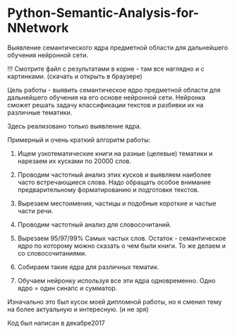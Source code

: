 # Python-Semantic-Analysis-for-NNetwork
 Выявление семантического ядра предметной области для дальнейшего обучения нейронной сети.
 
 !!! Смотрите файл с результатами в корне - там все наглядно и с картинками. (скачать и открыть в браузере)
 
 
 Цель работы - выявить семантическое ядро предметной области для дальнейшего обучения на его основе нейронной сети.
 Нейронка сможет решать задачу классификации текстов и разбивки их на различные тематики.
 
 Здесь реализовано только выявление ядра.
 
 Примерный и очень краткий алгоритм работы:
 1) Ищем узкотематические книги на разные (целевые) тематики и нарезаем их кусками по 20000 слов.
 2) Проводим частотный анализ этих кусков и выявляем наиболее часто встречающиеся слова.
 Надо обращать особое внимание предварительному форматированию и подготовке текстов.
 3) Вырезаем местоимения, частицы и подобные короткие и частые части речи.
 
 4) Проводим частотный анализ для словосочитаний.
 
 5) Вырезаем 95/97/99% Самых частых слов. Остаток - семантическое ядро по которому можно сказать о чем были книги.
   То же делаем и со словосочитаниями.
  
 6) Собираем такие ядра для различных тематик.
 7) Обучаем нейронку используя все эти ядра одновременно. Одно ядро = один синапс и сумматор.
  
Изначально это был кусок моей дипломной работы, но я сменил тему на более актуальную и интересную. (и не зря)
 
 Код был написан в декабре2017
